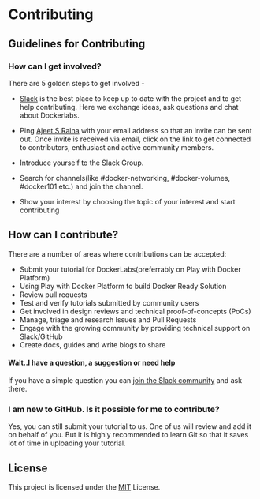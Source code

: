 # Contributing

## Guidelines for Contributing

### How can I get involved?

There are 5 golden steps to get involved - 

- [Slack](https://collabnix.slack.com) is the best place to keep up to date with the project and to get help contributing. Here we exchange ideas, ask questions and chat about Dockerlabs.

- Ping [Ajeet S Raina](https://github.com/ajeetraina) with your email address so that an invite can be sent out. Once invite is received via email, click on the link to get connected to contributors, enthusiast and active community members.

- Introduce yourself to the Slack Group.

- Search for channels(like #docker-networking, #docker-volumes, #docker101 etc.) and join the channel.

- Show your interest by choosing the topic of your interest and start contributing

## How can I contribute?

There are a number of areas where contributions can be accepted:

* Submit your tutorial for DockerLabs(preferrably on Play with Docker Platform)
* Using Play with Docker Platform to build Docker Ready Solution
* Review pull requests
* Test and verify tutorials submitted by community users
* Get involved in design reviews and technical proof-of-concepts (PoCs)
* Manage, triage and research Issues and Pull Requests
* Engage with the growing community by providing technical support on Slack/GitHub
* Create docs, guides and write blogs to share

#### Wait..I have a question, a suggestion or need help

If you have a simple question you can [join the Slack community](https://collabnix.slack.com) and ask there. 

### I am new to GitHub. Is it possible for me to contribute?

Yes, you can still submit your tutorial to us. One of us will review and add it on behalf of you.
But it is highly recommended to learn Git so that it saves lot of time in uploading your tutorial.

## License

This project is licensed under the [MIT](https://github.com/collabnix/dockerlabs/blob/master/LICENSE.md) License.

